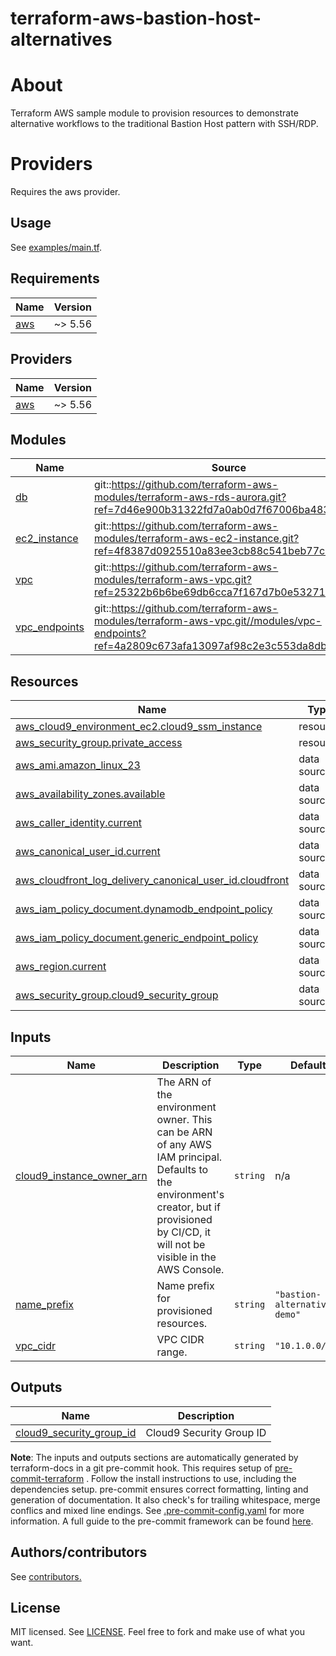 # terraform-aws-bastion-host-alternatives

# About
Terraform AWS sample module to provision resources to demonstrate alternative workflows to the traditional Bastion Host pattern with SSH/RDP.

# Providers
Requires the aws provider.

## Usage
See [examples/main.tf](examples/main.tf).

<!-- BEGINNING OF PRE-COMMIT-TERRAFORM DOCS HOOK -->
## Requirements

| Name | Version |
|------|---------|
| <a name="requirement_aws"></a> [aws](#requirement\_aws) | ~> 5.56 |

## Providers

| Name | Version |
|------|---------|
| <a name="provider_aws"></a> [aws](#provider\_aws) | ~> 5.56 |

## Modules

| Name | Source | Version |
|------|--------|---------|
| <a name="module_db"></a> [db](#module\_db) | git::https://github.com/terraform-aws-modules/terraform-aws-rds-aurora.git?ref=7d46e900b31322fd7a0ab0d7f67006ba4836c995 |  |
| <a name="module_ec2_instance"></a> [ec2\_instance](#module\_ec2\_instance) | git::https://github.com/terraform-aws-modules/terraform-aws-ec2-instance.git?ref=4f8387d0925510a83ee3cb88c541beb77ce4bad6 |  |
| <a name="module_vpc"></a> [vpc](#module\_vpc) | git::https://github.com/terraform-aws-modules/terraform-aws-vpc.git?ref=25322b6b6be69db6cca7f167d7b0e5327156a595 |  |
| <a name="module_vpc_endpoints"></a> [vpc\_endpoints](#module\_vpc\_endpoints) | git::https://github.com/terraform-aws-modules/terraform-aws-vpc.git//modules/vpc-endpoints?ref=4a2809c673afa13097af98c2e3c553da8db766a9 |  |

## Resources

| Name | Type |
|------|------|
| [aws_cloud9_environment_ec2.cloud9_ssm_instance](https://registry.terraform.io/providers/hashicorp/aws/latest/docs/resources/cloud9_environment_ec2) | resource |
| [aws_security_group.private_access](https://registry.terraform.io/providers/hashicorp/aws/latest/docs/resources/security_group) | resource |
| [aws_ami.amazon_linux_23](https://registry.terraform.io/providers/hashicorp/aws/latest/docs/data-sources/ami) | data source |
| [aws_availability_zones.available](https://registry.terraform.io/providers/hashicorp/aws/latest/docs/data-sources/availability_zones) | data source |
| [aws_caller_identity.current](https://registry.terraform.io/providers/hashicorp/aws/latest/docs/data-sources/caller_identity) | data source |
| [aws_canonical_user_id.current](https://registry.terraform.io/providers/hashicorp/aws/latest/docs/data-sources/canonical_user_id) | data source |
| [aws_cloudfront_log_delivery_canonical_user_id.cloudfront](https://registry.terraform.io/providers/hashicorp/aws/latest/docs/data-sources/cloudfront_log_delivery_canonical_user_id) | data source |
| [aws_iam_policy_document.dynamodb_endpoint_policy](https://registry.terraform.io/providers/hashicorp/aws/latest/docs/data-sources/iam_policy_document) | data source |
| [aws_iam_policy_document.generic_endpoint_policy](https://registry.terraform.io/providers/hashicorp/aws/latest/docs/data-sources/iam_policy_document) | data source |
| [aws_region.current](https://registry.terraform.io/providers/hashicorp/aws/latest/docs/data-sources/region) | data source |
| [aws_security_group.cloud9_security_group](https://registry.terraform.io/providers/hashicorp/aws/latest/docs/data-sources/security_group) | data source |

## Inputs

| Name | Description | Type | Default | Required |
|------|-------------|------|---------|:--------:|
| <a name="input_cloud9_instance_owner_arn"></a> [cloud9\_instance\_owner\_arn](#input\_cloud9\_instance\_owner\_arn) | The ARN of the environment owner. This can be ARN of any AWS IAM principal. Defaults to the environment's creator, but if provisioned by CI/CD, it will not be visible in the AWS Console. | `string` | n/a | yes |
| <a name="input_name_prefix"></a> [name\_prefix](#input\_name\_prefix) | Name prefix for provisioned resources. | `string` | `"bastion-alternative-demo"` | no |
| <a name="input_vpc_cidr"></a> [vpc\_cidr](#input\_vpc\_cidr) | VPC CIDR range. | `string` | `"10.1.0.0/16"` | no |

## Outputs

| Name | Description |
|------|-------------|
| <a name="output_cloud9_security_group_id"></a> [cloud9\_security\_group\_id](#output\_cloud9\_security\_group\_id) | Cloud9 Security Group ID |
<!-- END OF PRE-COMMIT-TERRAFORM DOCS HOOK -->

**Note**: The inputs and outputs sections are automatically generated by terraform-docs in a git pre-commit hook. This requires setup of [pre-commit-terraform](https://github.com/antonbabenko/pre-commit-terraform) . Follow the install instructions to use, including the dependencies setup. pre-commit ensures correct formatting, linting and generation of documentation. It also check's for trailing whitespace, merge conflics and mixed line endings. See [.pre-commit-config.yaml](./.pre-commit-config.yaml) for more information. A full guide to the pre-commit framework can be found [here](https://pre-commit.com/).

## Authors/contributors

See [contributors.](https://github.com/haakond/terraform-aws-chatbot/graphs/contributors)

## License

MIT licensed. See [LICENSE](LICENSE). Feel free to fork and make use of what you want.
